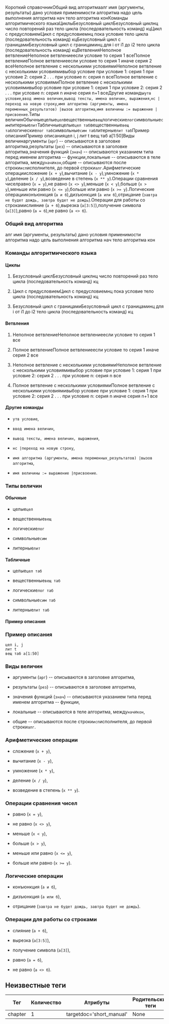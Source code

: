 Короткий справочникОбщий вид алгоритмаалг имя (аргументы, результаты)
  дано условия применимости алгоритма
  надо цель выполнения алгоритма
нач
  тело алгоритма
конКоманды алгоритмического языкаЦиклыБезусловный циклБезусловный циклнц число повторений раз
  тело цикла (последовательность команд)
кцЦикл с предусловиемЦикл с предусловиемнц пока условие
  тело цикла (последовательность команд)
кцБезусловный цикл с границамиБезусловный цикл с границаминц для i от i1 до i2
  тело цикла (последовательность команд)
кцВетвленияНеполное ветвлениеНеполное ветвлениеесли условие
  то серия 1
всеПолное ветвлениеПолное ветвлениеесли условие
  то серия 1
  иначе серия 2
всеНеполное ветвление с несколькими условиямиНеполное ветвление с несколькими условиямивыбор условие
  при условие 1: серия 1
  при условие 2: серия 2
  . . .
  при условие n: серия n
всеПолное ветвление с несколькими условиямиПолное ветвление с несколькими условиямивыбор условие
  при условие 1: серия 1
  при условие 2: серия 2
  . . .
  при условие n: серия n
  иначе серия n+1
всеДругие команды`утв условие`,`ввод имена величин`,`вывод тексты, имена величин, выражения`,`нс |переход на новую строку`,`имя алгоритма (аргументы, имена переменных_результатов) |вызов алгоритма`,`имя величины := выражение |присвоение`.Типы величинОбычныецелые`цел`вещественные`вещ`логические`лог`символьные`сим`литерные`лит`Табличныецелые`цел таб`вещественные`вещ таб`логические`лог таб`символьные`сим таб`литерные`лит таб`Пример описанияПример описанияцел i, j
лит t
вещ таб а[1:50]Виды величинаргументы (`арг`) -- описываются в заголовке алгоритма,результаты (`рез`) -- описываются в заголовке алгоритма,значения функций (`знач`) -- описываются указанием типа перед именем алгоритма -- 
				функции,локальные -- описываются в теле алгоритма, между`нач`и`кон`,общие -- описываются после строки`исп`исполнителя, до первой строки`алг`.Арифметические операциисложение (`x + y`),вычитание (`x - y`),умножение (`x * y`),деление (`x / y`),возведение в степень (`x ** y`).Операции сравнения чиселравно (`x = y`),не равно (`x <> y`),меньше (`x < y`),больше (`x > y`),меньше или равно (`x <= y`),больше или равно (`x >= y`).Логические операцииконъюнкция (`а и б`),дизъюнкция (`а или б`),отрицание (`завтра не будет дождь, завтра будет не дождь`).Операции для работы со строкамислияние (`а + б`),вырезка (`а[3:5]`),получение символа (`а[3]`),равно (`а = б`),не равно (`а <> б`).

### Общий вид алгоритма

алг имя (аргументы, результаты)
  дано условия применимости алгоритма
  надо цель выполнения алгоритма
нач
  тело алгоритма
кон

### Команды алгоритмического языка

#### Циклы


1. Безусловный циклБезусловный циклнц число повторений раз
  тело цикла (последовательность команд)
кц

1. Цикл с предусловиемЦикл с предусловиемнц пока условие
  тело цикла (последовательность команд)
кц

1. Безусловный цикл с границамиБезусловный цикл с границаминц для i от i1 до i2
  тело цикла (последовательность команд)
кц

#### Ветвления


1. Неполное ветвлениеНеполное ветвлениеесли условие
  то серия 1
все

1. Полное ветвлениеПолное ветвлениеесли условие
  то серия 1
  иначе серия 2
все

1. Неполное ветвление с несколькими условиямиНеполное ветвление с несколькими условиямивыбор условие
  при условие 1: серия 1
  при условие 2: серия 2
  . . .
  при условие n: серия n
все

1. Полное ветвление с несколькими условиямиПолное ветвление с несколькими условиямивыбор условие
  при условие 1: серия 1
  при условие 2: серия 2
  . . .
  при условие n: серия n
  иначе серия n+1
все

#### Другие команды


* `утв условие`,

* `ввод имена величин`,

* `вывод тексты, имена величин, выражения`,

* `нс |переход на новую строку`,

* `имя алгоритма (аргументы, имена переменных_результатов) |вызов алгоритма`,

* `имя величины := выражение |присвоение`.

### Типы величин

#### Обычные


* целые`цел`

* вещественные`вещ`

* логические`лог`

* символьные`сим`

* литерные`лит`

#### Табличные


* целые`цел таб`

* вещественные`вещ таб`

* логические`лог таб`

* символьные`сим таб`

* литерные`лит таб`

#### Пример описания

### Пример описания

```кумир
цел i, j
лит t
вещ таб а[1:50]
```

### Виды величин


* аргументы (`арг`) -- описываются в заголовке алгоритма,

* результаты (`рез`) -- описываются в заголовке алгоритма,

* значения функций (`знач`) -- описываются указанием типа перед именем алгоритма -- 
				функции,

* локальные -- описываются в теле алгоритма, между`нач`и`кон`,

* общие -- описываются после строки`исп`исполнителя, до первой строки`алг`.

### Арифметические операции


* сложение (`x + y`),

* вычитание (`x - y`),

* умножение (`x * y`),

* деление (`x / y`),

* возведение в степень (`x ** y`).

### Операции сравнения чисел


* равно (`x = y`),

* не равно (`x <> y`),

* меньше (`x < y`),

* больше (`x > y`),

* меньше или равно (`x <= y`),

* больше или равно (`x >= y`).

### Логические операции


* конъюнкция (`а и б`),

* дизъюнкция (`а или б`),

* отрицание (`завтра не будет дождь, завтра будет не дождь`).

### Операции для работы со строками


* слияние (`а + б`),

* вырезка (`а[3:5]`),

* получение символа (`а[3]`),

* равно (`а = б`),

* не равно (`а <> б`).


## Неизвестные теги

| Тег | Количество | Атрибуты | Родительские теги |
|-----|------------|----------|-------------------|
| chapter | 1 | targetdoc='short_manual' | None |